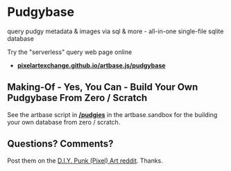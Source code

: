 # Pudgybase

query pudgy metadata & images via sql & more - all-in-one single-file sqlite database


Try the "serverless" query web page online

- [**pixelartexchange.github.io/artbase.js/pudgybase**](https://pixelartexchange.github.io/artbase.js/pudgybase/)








## Making-Of - Yes, You Can - Build Your Own Pudgybase From Zero / Scratch

See the artbase script in [**/pudgies**](https://github.com/pixelartexchange/artbase.sandbox/tree/master/pudgies) in the artbase.sandbox for
the building your own database from zero / scratch.




## Questions? Comments?

Post them on the [D.I.Y. Punk (Pixel) Art reddit](https://old.reddit.com/r/DIYPunkArt). Thanks.


